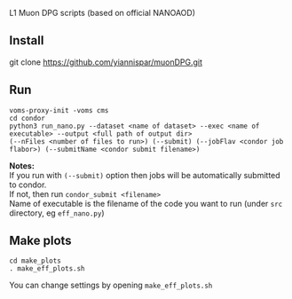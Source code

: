 L1 Muon DPG scripts (based on official NANOAOD)  

Install  
-------  
git clone https://github.com/yiannispar/muonDPG.git  

Run  
---  
```  
voms-proxy-init -voms cms  
cd condor  
python3 run_nano.py --dataset <name of dataset> --exec <name of executable> --output <full path of output dir>  
(--nFiles <number of files to run>) (--submit) (--jobFlav <condor job flabor>) (--submitName <condor submit filename>)  
```  
**Notes:**  
If you run with ```(--submit)``` option then jobs will be automatically submitted to condor.  
If not, then run ```condor_submit <filename>```  
Name of executable is the filename of the code you want to run (under ```src``` directory, eg ```eff_nano.py```)  

Make plots  
----------  
```  
cd make_plots  
. make_eff_plots.sh  
```  
You can change settings by opening ```make_eff_plots.sh```   